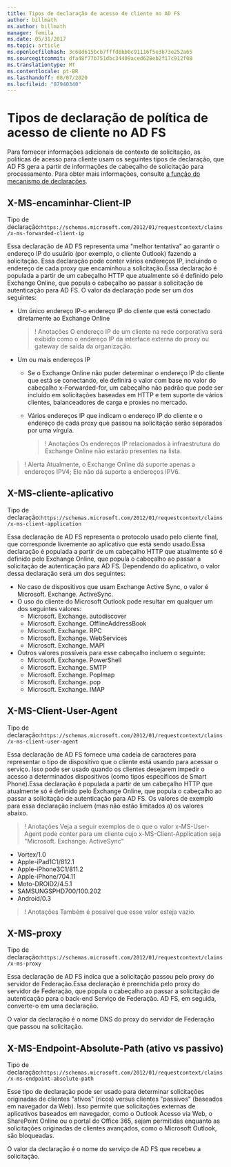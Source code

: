 ```yaml
---
title: Tipos de declaração de acesso de cliente no AD FS
author: billmath
ms.author: billmath
manager: femila
ms.date: 05/31/2017
ms.topic: article
ms.openlocfilehash: 3c68d615bcb7fffd8bb0c91116f5e3b73e252a65
ms.sourcegitcommit: dfa48f77b751dbc34409aced628eb2f17c912f08
ms.translationtype: MT
ms.contentlocale: pt-BR
ms.lasthandoff: 08/07/2020
ms.locfileid: "87940340"
---
```

# <a name="client-access-policy-claim-types-in-ad-fs"></a>Tipos de declaração de política de acesso de cliente no AD FS

Para fornecer informações adicionais de contexto de solicitação, as políticas de acesso para cliente usam os seguintes tipos de declaração, que AD FS gera a partir de informações de cabeçalho de solicitação para processamento.  Para obter mais informações, consulte [a função do mecanismo de declarações](../technical-reference/the-role-of-the-claims-engine.md).

## <a name="x-ms-forwarded-client-ip"></a>X-MS-encaminhar-Client-IP

Tipo de declaração:`https://schemas.microsoft.com/2012/01/requestcontext/claims/x-ms-forwarded-client-ip`

Essa declaração de AD FS representa uma "melhor tentativa" ao garantir o endereço IP do usuário (por exemplo, o cliente Outlook) fazendo a solicitação. Essa declaração pode conter vários endereços IP, incluindo o endereço de cada proxy que encaminhou a solicitação.Essa declaração é populada a partir de um cabeçalho HTTP que atualmente só é definido pelo Exchange Online, que popula o cabeçalho ao passar a solicitação de autenticação para AD FS. O valor da declaração pode ser um dos seguintes:


- Um único endereço IP-o endereço IP do cliente que está conectado diretamente ao Exchange Online

    >! Anotações O endereço IP de um cliente na rede corporativa será exibido como o endereço IP da interface externa do proxy ou gateway de saída da organização.

- Um ou mais endereços IP
  - Se o Exchange Online não puder determinar o endereço IP do cliente que está se conectando, ele definirá o valor com base no valor do cabeçalho x-Forwarded-for, um cabeçalho não padrão que pode ser incluído em solicitações baseadas em HTTP e tem suporte de vários clientes, balanceadores de carga e proxies no mercado.
  - Vários endereços IP que indicam o endereço IP do cliente e o endereço de cada proxy que passou na solicitação serão separados por uma vírgula.

    >! Anotações Os endereços IP relacionados à infraestrutura do Exchange Online não estarão presentes na lista.


>! Alerta Atualmente, o Exchange Online dá suporte apenas a endereços IPV4; Ele não dá suporte a endereços IPV6.


## <a name="x-ms-client-application"></a>X-MS-cliente-aplicativo

Tipo de declaração:`https://schemas.microsoft.com/2012/01/requestcontext/claims/x-ms-client-application`

Essa declaração de AD FS representa o protocolo usado pelo cliente final, que corresponde livremente ao aplicativo que está sendo usado.Essa declaração é populada a partir de um cabeçalho HTTP que atualmente só é definido pelo Exchange Online, que popula o cabeçalho ao passar a solicitação de autenticação para AD FS. Dependendo do aplicativo, o valor dessa declaração será um dos seguintes:



- No caso de dispositivos que usam Exchange Active Sync, o valor é Microsoft. Exchange. ActiveSync.
- O uso do cliente do Microsoft Outlook pode resultar em qualquer um dos seguintes valores:
    - Microsoft. Exchange. autodiscover
    - Microsoft. Exchange. OfflineAddressBook
    - Microsoft. Exchange. RPC
    - Microsoft. Exchange. WebServices
    - Microsoft. Exchange. MAPI
- Outros valores possíveis para esse cabeçalho incluem o seguinte:
    - Microsoft. Exchange. PowerShell
    - Microsoft. Exchange. SMTP
    - Microsoft. Exchange. PopImap
    - Microsoft. Exchange. pop
    - Microsoft. Exchange. IMAP

## <a name="x-ms-client-user-agent"></a>X-MS-Client-User-Agent

Tipo de declaração:`https://schemas.microsoft.com/2012/01/requestcontext/claims/x-ms-client-user-agent`

Essa declaração de AD FS fornece uma cadeia de caracteres para representar o tipo de dispositivo que o cliente está usando para acessar o serviço. Isso pode ser usado quando os clientes desejarem impedir o acesso a determinados dispositivos (como tipos específicos de Smart Phone).Essa declaração é populada a partir de um cabeçalho HTTP que atualmente só é definido pelo Exchange Online, que popula o cabeçalho ao passar a solicitação de autenticação para AD FS. Os valores de exemplo para essa declaração incluem (mas não estão limitados a) os valores abaixo.
>! Anotações Veja a seguir exemplos de o que o valor x-MS-User-Agent pode conter para um cliente cujo x-MS-Client-Application seja "Microsoft. Exchange. ActiveSync"

- Vortex/1.0
- Apple-iPad1C1/812.1
- Apple-iPhone3C1/811.2
- Apple-iPhone/704.11
- Moto-DROID2/4.5.1
- SAMSUNGSPHD700/100.202
- Android/0.3

>! Anotações Também é possível que esse valor esteja vazio.


## <a name="x-ms-proxy"></a>X-MS-proxy

Tipo de declaração:`https://schemas.microsoft.com/2012/01/requestcontext/claims/x-ms-proxy`

Essa declaração de AD FS indica que a solicitação passou pelo proxy do servidor de Federação.Essa declaração é preenchida pelo proxy do servidor de Federação, que popula o cabeçalho ao passar a solicitação de autenticação para o back-end Serviço de Federação. AD FS, em seguida, converte-o em uma declaração.

O valor da declaração é o nome DNS do proxy do servidor de Federação que passou na solicitação.

## <a name="x-ms-endpoint-absolute-path-active-vs-passive"></a>X-MS-Endpoint-Absolute-Path (ativo vs passivo)

Tipo de declaração:`https://schemas.microsoft.com/2012/01/requestcontext/claims/x-ms-endpoint-absolute-path`

Esse tipo de declaração pode ser usado para determinar solicitações originadas de clientes "ativos" (ricos) versus clientes "passivos" (baseados em navegador da Web). Isso permite que solicitações externas de aplicativos baseados em navegador, como o Outlook Acesso via Web, o SharePoint Online ou o portal do Office 365, sejam permitidas enquanto as solicitações originadas de clientes avançados, como o Microsoft Outlook, são bloqueadas.

O valor da declaração é o nome do serviço de AD FS que recebeu a solicitação.

